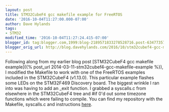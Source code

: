 ```yaml
---
layout: post
title: STM32CubeF4 gcc makefile example for FreeRTOS
date: '2016-10-04T11:27:00.000-07:00'
author: Dave Hylands
tags:
- STM32
modified_time: '2016-10-04T11:27:24.415-07:00'
blogger_id: tag:blogger.com,1999:blog-2189571833278528716.post-6347735780477404867
blogger_orig_url: http://blog.davehylands.com/2016/10/stm32cubef4-gcc-makefile-example-for.html
---
```


Following along from my earlier blog post
[STM32CubeF4 gcc makefile example]({% post_url 2014-03-11-stm32cubef4-gcc-makefile-example %}),
I modified the Makefile to work with one of the FreeRTOS
examples included in the STM32CubeF4 (v1.13.0). This particular example
flashes some LEDs on the STM32F469 Discovery board. The biggest wrinkle I ran
into was having to add an _exit function. I grabbed a syscalls.c from
elsewhere in the STM32CubeF4 tree and #if 0'd out some timezone functions
which were failing to compile. You can find my repository with the Makefile,
syscalls.c and instructions
[here](https://github.com/dhylands/stm32cubef4-freertos).

